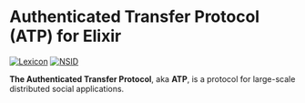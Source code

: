 # Authenticated Transfer Protocol (ATP) for Elixir

[![Lexicon](https://github.com/ryanwinchester/atproto/actions/workflows/lexicon.yml/badge.svg)](https://github.com/ryanwinchester/atproto/actions/workflows/lexicon.yml)
 [![NSID](https://github.com/ryanwinchester/atproto/actions/workflows/nsid.yml/badge.svg)](https://github.com/ryanwinchester/atproto/actions/workflows/nsid.yml)

**The Authenticated Transfer Protocol**, aka **ATP**, is a protocol for large-scale distributed social applications.
